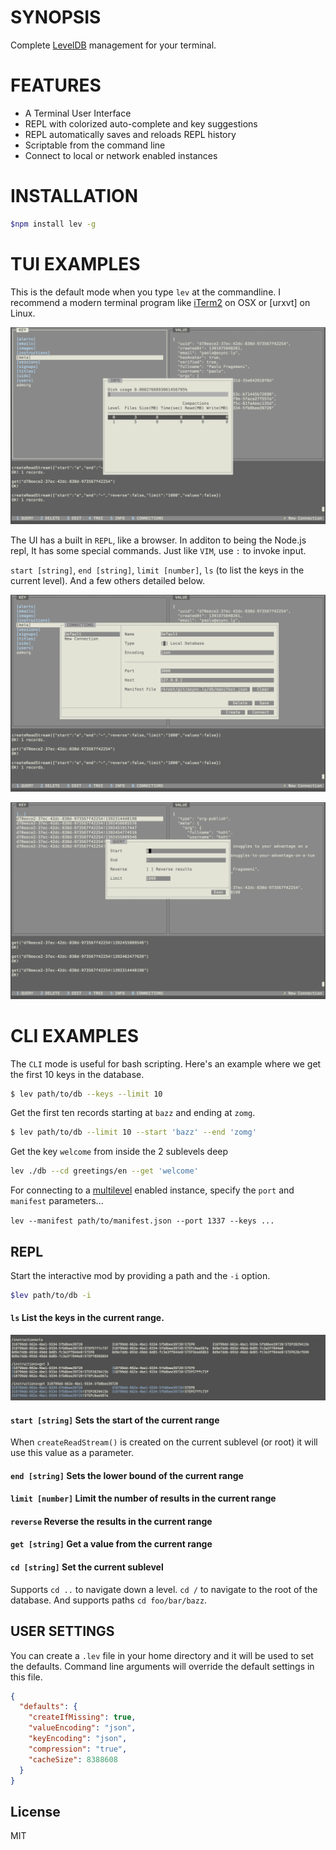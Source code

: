 # SYNOPSIS
Complete [LevelDB][0] management for your terminal.

# FEATURES
- A Terminal User Interface
- REPL with colorized auto-complete and key suggestions
- REPL automatically saves and reloads REPL history
- Scriptable from the command line
- Connect to local or network enabled instances

# INSTALLATION
```bash
$npm install lev -g
```

# TUI EXAMPLES
This is the default mode when you type `lev` at the commandline.
I recommend a modern terminal program like [iTerm2][2] on OSX or
[urxvt] on Linux.

![img](/doc/1.png)

The UI has a built in `REPL`, like a browser. In additon to being
the Node.js repl, It has some special commands. Just like `VIM`, 
use `:` to invoke input.

`start [string]`, `end [string]`, `limit [number]`, `ls` (to list 
the keys in the current level). And a few others detailed below.

![img](/doc/2.png)

![img](/doc/3.png)


# CLI EXAMPLES
The `CLI` mode is useful for bash scripting. Here's an example 
where we get the first 10 keys in the database.

```bash
$ lev path/to/db --keys --limit 10
```

Get the first ten records starting at `bazz` and ending at `zomg`.
```bash
$ lev path/to/db --limit 10 --start 'bazz' --end 'zomg'
```

Get the key `welcome` from inside the 2 sublevels deep
```bash
lev ./db --cd greetings/en --get 'welcome'
```

For connecting to a [multilevel][1] enabled instance, specify the 
`port` and `manifest` parameters...

`lev --manifest path/to/manifest.json --port 1337 --keys ...`

## REPL

Start the interactive mod by providing a path and the `-i` option.
```bash
$lev path/to/db -i
```

#### `ls` List the keys in the current range.

![img](/doc/4.png)

#### `start [string]` Sets the start of the current range
When `createReadStream()` is created on the current sublevel (or root)
it will use this value as a parameter.

#### `end [string]` Sets the lower bound of the current range

#### `limit [number]` Limit the number of results in the current range

#### `reverse` Reverse the results in the current range

#### `get [string]` Get a value from the current range

#### `cd [string]` Set the current sublevel

Supports `cd ..` to navigate down a level. `cd /` to navigate to the 
root of the database. And supports paths `cd foo/bar/bazz`.

## USER SETTINGS
You can create a `.lev` file in your home directory and it will be used 
to set the defaults. Command line arguments will override the default 
settings in this file.

```json
{
  "defaults": {
    "createIfMissing": true,
    "valueEncoding": "json",
    "keyEncoding": "json",
    "compression": "true",
    "cacheSize": 8388608
  }
}
```

[0]:https://github.com/rvagg/node-levelup
[1]:https://github.com/juliangruber/multilevel
[2]:http://www.iterm2.com/
[3]:http://software.schmorp.de/pkg/rxvt-unicode.html

## License
MIT
